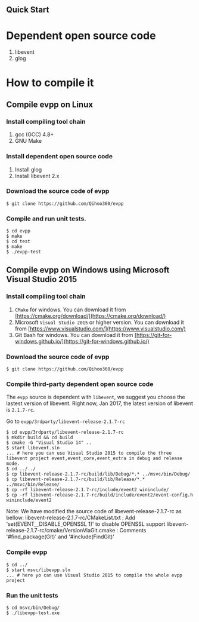 Quick Start
---

# Dependent open source code

1. libevent
2. glog 

# How to compile it

## Compile evpp on Linux

### Install compiling tool chain
1. gcc (GCC) 4.8+
2. GNU Make

### Install dependent open source code

1. Install glog
2. Install libevent 2.x

### Download the source code of evpp

	$ git clone https://github.com/Qihoo360/evpp

### Compile and run unit tests.
	
	$ cd evpp
	$ make
	$ cd test
	$ make
	$ ./evpp-test
	
## Compile evpp on Windows using Microsoft Visual Studio 2015

### Install compiling tool chain

1. `CMake` for windows. You can download it from [https://cmake.org/download/](https://cmake.org/download/)
2. Microsoft `Visual Studio 2015` or higher version. You can download it from [https://www.visualstudio.com/](https://www.visualstudio.com/)
3. Git Bash for windows. You can download it from [https://git-for-windows.github.io/](https://git-for-windows.github.io/)

### Download the source code of evpp

	$ git clone https://github.com/Qihoo360/evpp

### Compile third-party dependent open source code

The `evpp` source is dependent with `libevent`, we suggest you choose the lastest version of libevent. 
Right now, Jan 2017, the latest version of libevent is `2.1.7-rc`.

Go to `evpp/3rdparty/libevent-release-2.1.7-rc`

	$ cd evpp/3rdparty/libevent-release-2.1.7-rc
	$ mkdir build && cd build
	$ cmake -G "Visual Studio 14" ..
	$ start libevent.sln
	... # here you can use Visual Studio 2015 to compile the three libevent project event,event_core,event_extra in debug and release mode.
	$ cd ../../
	$ cp libevent-release-2.1.7-rc/build/lib/Debug/*.* ../msvc/bin/Debug/
	$ cp libevent-release-2.1.7-rc/build/lib/Release/*.* ../msvc/bin/Release/
	$ cp -rf libevent-release-2.1.7-rc/include/event2 wininclude/
	$ cp -rf libevent-release-2.1.7-rc/build/include/event2/event-config.h wininclude/event2

Note: We have modified the source code of libevent-release-2.1.7-rc as bellow:
	libevent-release-2.1.7-rc/CMakeList.txt : Add 'set(EVENT__DISABLE_OPENSSL 1)' to disable OPENSSL support
	libevent-release-2.1.7-rc/cmake/VersionViaGit.cmake : Comments '#find_package(Git)' and '#include(FindGit)'

### Compile evpp

	$ cd ../
	$ start msvc/libevpp.sln
	... # here yo can use Visual Studio 2015 to compile the whole evpp project

### Run the unit tests

	$ cd msvc/bin/Debug/
	$ ./libevpp-test.exe
